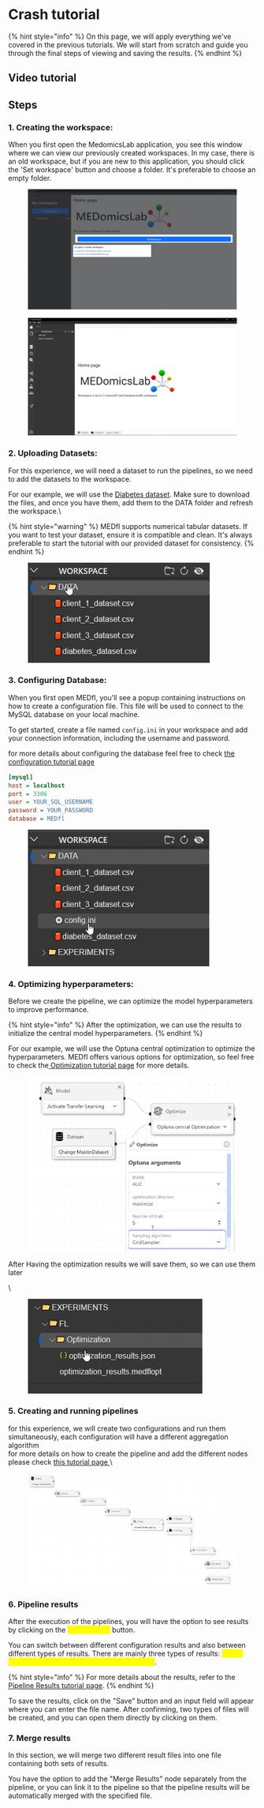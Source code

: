 # Crash tutorial

{% hint style="info" %}
On this page, we will apply everything we've covered in the previous tutorials. We will start from scratch and guide you through the final steps of viewing and saving the results.
{% endhint %}

## Video tutorial

## Steps&#x20;

### 1. Creating the workspace:&#x20;

When you first open the MedomicsLab application, you see this window where we can view our previously created workspaces. In my case, there is an old workspace, but if you are new to this application, you should click the 'Set workspace' button and choose a folder. It's preferable to choose an empty folder.

<figure><img src="../../../.gitbook/assets/List of nodes (10).png" alt=""><figcaption></figcaption></figure>

<figure><img src="../../../.gitbook/assets/image (39).png" alt=""><figcaption></figcaption></figure>

### 2. Uploading Datasets:

&#x20;For this experience, we will need a dataset to run the pipelines, so we need to add the datasets to the workspace.

For our example, we will use the [Diabetes dataset](https://drive.google.com/drive/folders/1i3kGKTxq-1XulRQNU7iKksYs2fGGzCAj?usp=sharing). Make sure to download the files, and once you have them, add them to the DATA folder and refresh the workspace.\


{% hint style="warning" %}
MEDfl supports numerical tabular datasets. If you want to test your dataset, ensure it is compatible and clean. It's always preferable to start the tutorial with our provided dataset for consistency.
{% endhint %}

<figure><img src="../../../.gitbook/assets/image (40).png" alt=""><figcaption></figcaption></figure>

### 3. Configuring Database:&#x20;

When you first open MEDfl, you'll see a popup containing instructions on how to create a configuration file. This file will be used to connect to the MySQL database on your local machine.

To get started, create a file named `config.ini` in your workspace and add your connection information, including the username and password.

for more details about configuring the database feel free to check [the configuration tutorial page ](configure-database.md)

```ini
[mysql]
host = localhost
port = 3306
user = YOUR_SQL_USERNAME
password = YOUR_PASSWORD
database = MEDfl
```

<figure><img src="../../../.gitbook/assets/image (41).png" alt=""><figcaption></figcaption></figure>

### 4. Optimizing hyperparameters:&#x20;

Before we create the pipeline, we can optimize the model hyperparameters to improve performance.&#x20;

{% hint style="info" %}
After the optimization, we can use the results to initialize the central model hyperparameters.
{% endhint %}

For our example, we will use the Optuna central optimization to optimize the hyperparameters. MEDfl offers various options for optimization, so feel free to check the[ Optimization tutorial page](hyperparameters-optimization.md) for more details.

<figure><img src="../../../.gitbook/assets/image (42).png" alt=""><figcaption></figcaption></figure>

After Having the optimization results we will save them, so we can use them later&#x20;

\


<figure><img src="../../../.gitbook/assets/image (45).png" alt=""><figcaption></figcaption></figure>

### 5. Creating and running pipelines&#x20;

for this experience, we will create two configurations and run them simultaneously, each configuration will have a different aggregation algorithm \
for more details on how to create the pipeline and add the different nodes please check [this tutorial page  ](create-pipelines.md)\


<figure><img src="../../../.gitbook/assets/image (46).png" alt=""><figcaption></figcaption></figure>

### 6. Pipeline results&#x20;

After the execution of the pipelines, you will have the option to see results by clicking on the <mark style="color:yellow;">"See results"</mark> button.

&#x20;You can switch between different configuration results and also between different types of results. There are mainly three types of results: <mark style="color:yellow;">Global results, results by node, and compare results</mark>.&#x20;

{% hint style="info" %}
For more details about the results, refer to the [Pipeline Results tutorial page](pipeline-results.md).
{% endhint %}

To save the results, click on the "Save" button and an input field will appear where you can enter the file name. After confirming, two types of files will be created, and you can open them directly by clicking on them.&#x20;

### 7. Merge results&#x20;

In this section, we will merge two different result files into one file containing both sets of results.

&#x20;You have the option to add the "Merge Results" node separately from the pipeline, or you can link it to the pipeline so that the pipeline results will be automatically merged with the specified file.
